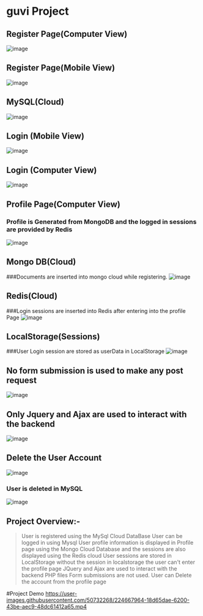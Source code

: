 # guvi Project 

##  Register Page(Computer View)
![image](https://user-images.githubusercontent.com/50732268/224656726-192c7bc8-73d2-4e24-b0f8-03a692cedc32.png)

##  Register Page(Mobile View)
![image](https://user-images.githubusercontent.com/50732268/224657223-311bc593-5c70-45a4-9f6f-9c00c42ccfc7.png)

## MySQL(Cloud)
![image](https://user-images.githubusercontent.com/50732268/224657497-f1f4e2b0-84b6-4ebd-b748-301472919a27.png)

## Login (Mobile View)
![image](https://user-images.githubusercontent.com/50732268/224659838-1cf7198b-9df3-461c-ad3c-656916411beb.png)

## Login (Computer View)
![image](https://user-images.githubusercontent.com/50732268/224659977-c6fb3e2c-6176-4c26-a48f-b441b6797edd.png)

## Profile Page(Computer View)
### Profile is Generated from MongoDB and the logged in sessions are provided by Redis
![image](https://user-images.githubusercontent.com/50732268/224660371-70895c49-8e2b-4ae0-9dbb-347b91fb2491.png)

## Mongo DB(Cloud)
###Documents are inserted into mongo cloud while registering.
![image](https://user-images.githubusercontent.com/50732268/224661028-c7ca706f-72f7-4f21-a275-a36d0ac4e748.png)

## Redis(Cloud)
###Login sessions are inserted into Redis after entering into the profile Page
![image](https://user-images.githubusercontent.com/50732268/224661718-f86b637c-4b65-42ca-b6df-6922803805ef.png)

## LocalStorage(Sessions)
###User Login session are stored as userData in LocalStorage
![image](https://user-images.githubusercontent.com/50732268/224662126-3d75f6e1-6874-4472-bb0e-5f17d3b59ede.png)

## No form submission is used to make any post request
![image](https://user-images.githubusercontent.com/50732268/224662762-675453f2-51ab-43f7-a94b-ec26e92f386c.png)

## Only Jquery and Ajax are used to interact with the backend
![image](https://user-images.githubusercontent.com/50732268/224663076-9fd3520e-1218-4963-87ca-31404e03901c.png)

## Delete the User Account
![image](https://user-images.githubusercontent.com/50732268/224663587-091279e1-9eab-49b9-bdbc-65382dd0df28.png)
### User is deleted in MySQL
![image](https://user-images.githubusercontent.com/50732268/224663729-22d79e13-545c-4b93-ad0b-d15dac80c360.png)

## Project Overview:-
> User is registered using the MySql Cloud DataBase
> User can be logged in using Mysql 
> User profile information is displayed in Profile page using the Mongo Cloud Database and the sessions are also displayed using the Redis cloud
> User sessions are stored in LocalStorage without the session in localstorage the user can't enter the profile page
> JQuery and Ajax are used to interact with the backend PHP files
> Form submissions are not used.
> User can Delete the account from the profile page

#Project Demo
https://user-images.githubusercontent.com/50732268/224667964-18d65dae-6200-43be-aec9-48dc61412a65.mp4



